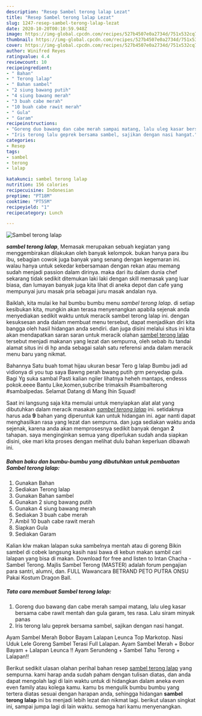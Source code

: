```yaml
---
description: "Resep Sambel terong lalap Lezat"
title: "Resep Sambel terong lalap Lezat"
slug: 1247-resep-sambel-terong-lalap-lezat
date: 2020-10-20T00:10:59.948Z
image: https://img-global.cpcdn.com/recipes/527b4507e0a2734d/751x532cq70/sambel-terong-lalap-foto-resep-utama.jpg
thumbnail: https://img-global.cpcdn.com/recipes/527b4507e0a2734d/751x532cq70/sambel-terong-lalap-foto-resep-utama.jpg
cover: https://img-global.cpcdn.com/recipes/527b4507e0a2734d/751x532cq70/sambel-terong-lalap-foto-resep-utama.jpg
author: Winifred Reyes
ratingvalue: 4.4
reviewcount: 10
recipeingredient:
- " Bahan"
- " Terong lalap"
- " Bahan sambel"
- "2 siung bawang putih"
- "4 siung bawang merah"
- "3 buah cabe merah"
- "10 buah cabe rawit merah"
- " Gula"
- " Garam"
recipeinstructions:
- "Goreng duo bawang dan cabe merah sampai matang, lalu uleg kasar bersama cabe rawit mentah dan gula garam, tes rasa. Lalu siram minyak panas"
- "Iris terong lalu geprek bersama sambel, sajikan dengan nasi hangat."
categories:
- Resep
tags:
- sambel
- terong
- lalap

katakunci: sambel terong lalap 
nutrition: 156 calories
recipecuisine: Indonesian
preptime: "PT18M"
cooktime: "PT55M"
recipeyield: "1"
recipecategory: Lunch

---
```



![Sambel terong lalap](https://img-global.cpcdn.com/recipes/527b4507e0a2734d/751x532cq70/sambel-terong-lalap-foto-resep-utama.jpg)

<b><i>sambel terong lalap</i></b>, Memasak merupakan sebuah kegiatan yang menggembirakan dilakukan oleh banyak kelompok. bukan hanya para ibu ibu, sebagian cowok juga banyak yang senang dengan kegemaran ini. walau hanya untuk sekedar kebersamaan dengan rekan atau memang sudah menjadi passion dalam dirinya. maka dari itu dalam dunia chef sekarang tidak sedikit ditemukan laki laki dengan skill memasak yang luar biasa, dan lumayan banyak juga kita lihat di aneka depot dan cafe yang mempunyai juru masak pria sebagai juru masak andalan nya.

Baiklah, kita mulai ke hal bumbu bumbu menu <i>sambel terong lalap</i>. di setiap kesibukan kita, mungkin akan terasa menyenangkan apabila sejenak anda menyediakan sedikit waktu untuk meracik sambel terong lalap ini. dengan kesuksesan anda dalam membuat menu tersebut, dapat menjadikan diri kita bangga oleh hasil hidangan anda sendiri. dan juga disini melalui situs ini kita akan mendapatkan saran saran untuk meracik olahan <u>sambel terong lalap</u> tersebut menjadi makanan yang lezat dan sempurna, oleh sebab itu tandai alamat situs ini di hp anda sebagai salah satu referensi anda dalam meracik menu baru yang nikmat.

Bahannya Satu buah tomat hijau ukuran besar Tero g lalap Bumbu jadi ad vidionya di you tup saya Bawng perah bwang putih grm penyedap gula. Bagi Yg suka sambal Pasti kalian ngiler lihatnya heheh mantaps, endesss pokok.eeee Bantu Like,komen,subcribe trimaksih #sambalterong #sambalpedas. Selamat Datang di Mang Ihin Squad!


Saat ini langsung saja kita memulai untuk menyiapkan alat alat yang dibutuhkan dalam meracik masakan <u><i>sambel terong lalap</i></u> ini. setidaknya harus ada <b>9</b> bahan yang diperuntuk kan untuk hidangan ini. agar nanti dapat menghasilkan rasa yang lezat dan sempurna. dan juga sediakan waktu anda sejenak, karena anda akan memprosesnya sedikit banyak dengan <b>2</b> tahapan. saya menginginkan semua yang diperlukan sudah anda siapkan disini, oke mari kita proses dengan melihat dulu bahan keperluan dibawah ini.

<!--inarticleads1-->

##### Bahan baku dan bumbu-bumbu yang dibutuhkan untuk pembuatan Sambel terong lalap:

1. Gunakan  Bahan
1. Sediakan  Terong lalap
1. Gunakan  Bahan sambel
1. Gunakan 2 siung bawang putih
1. Gunakan 4 siung bawang merah
1. Sediakan 3 buah cabe merah
1. Ambil 10 buah cabe rawit merah
1. Siapkan  Gula
1. Sediakan  Garam


Kalian klw makan lalapan suka sambelnya mentah atau di goreng Bikin sambel di cobek langsung kasih nasi bawa di kebun makan sambil cari lalapan yang bisa di makan. Download for free and listen to Intan Chacha - Sambel Terong. Majlis Sambel Terong (MASTER) adalah forum pengajian para santri, alumni, dan. FULL Wawancara BETRAND PETO PUTRA ONSU Pakai Kostum Dragon Ball. 

<!--inarticleads2-->

##### Tata cara membuat Sambel terong lalap:

1. Goreng duo bawang dan cabe merah sampai matang, lalu uleg kasar bersama cabe rawit mentah dan gula garam, tes rasa. Lalu siram minyak panas
1. Iris terong lalu geprek bersama sambel, sajikan dengan nasi hangat.


Ayam Sambel Merah Bobor Bayam Lalapan Leunca Top Markotop. Nasi Uduk Lele Goreng Sambel Terasi Full Lalapan. Ayam Sambel Merah + Bobor Bayam + Lalapan Leunca !! Ayam Serundeng + Sambel Tahu Terong + Lalapan!! 

Berikut sedikit ulasan olahan perihal bahan resep <u>sambel terong lalap</u> yang sempurna. kami harap anda sudah paham dengan tulisan diatas, dan anda dapat mengolah lagi di lain waktu untuk di hidangkan dalam aneka even even family atau kolega kamu. kamu bs mengulik bumbu bumbu yang tertera diatas sesuai dengan harapan anda, sehingga hidangan <b>sambel terong lalap</b> ini bs menjadi lebih lezat dan nikmat lagi. berikut ulasan singkat ini, sampai jumpa lagi di lain waktu. semoga hari kamu menyenangkan.
